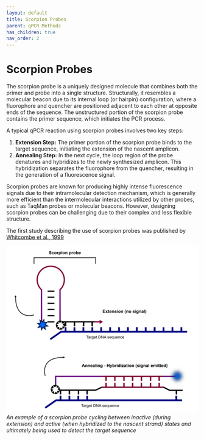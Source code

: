 ```yaml
---
layout: default
title: Scorpion Probes
parent: qPCR Methods
has_children: true
nav_order: 2
---
```


# Scorpion Probes

The scorpion probe is a uniquely designed molecule that combines both the primer and probe into a single structure. Structurally, it resembles a molecular beacon due to its internal loop (or hairpin) configuration, where a fluorophore and quencher are positioned adjacent to each other at opposite ends of the sequence. The unstructured portion of the scorpion probe contains the primer sequence, which initiates the PCR process.

A typical qPCR reaction using scorpion probes involves two key steps:

1. **Extension Step:** The primer portion of the scorpion probe binds to the target sequence, initiating the extension of the nascent amplicon.
2. **Annealing Step:** In the next cycle, the loop region of the probe denatures and hybridizes to the newly synthesized amplicon. This hybridization separates the fluorophore from the quencher, resulting in the generation of a fluorescence signal.

Scorpion probes are known for producing highly intense fluorescence signals due to their intramolecular detection mechanism, which is generally more efficient than the intermolecular interactions utilized by other probes, such as TaqMan probes or molecular beacons. However, designing scorpion probes can be challenging due to their complex and less flexible structure.

The first study describing the use of scorpion probes was published by [Whitcombe et al., 1999](<https://www.nature.com/articles/nbt0899_804>)

![Scorpion pr.png](Scorpion%20Probes/Scorpion_pr.png)
*An example of a scorpion probe cycling between inactive (during extension) and active (when hybridized to the nascent strand) states and ultimately being used to detect the target sequence*

